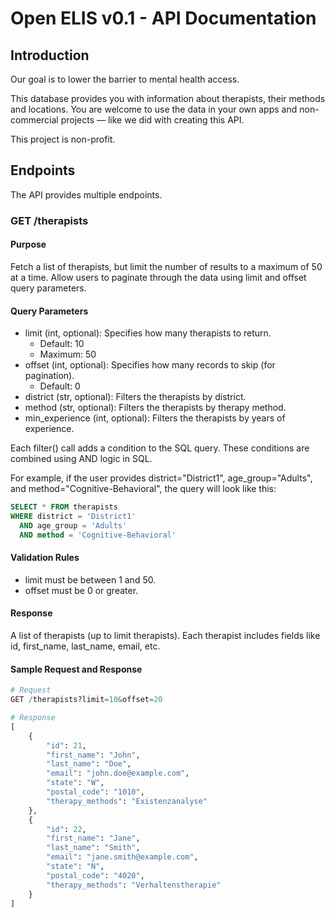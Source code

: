 # Open ELIS v0.1 - API Documentation

## Introduction
Our goal is to lower the barrier to mental health access. 

This database provides you with information about therapists, their methods and locations. You are welcome to use the data in your own apps and non-commercial projects — like we did with creating this API.

This project is non-profit. 

## Endpoints
The API provides multiple endpoints. 

### GET /therapists

#### Purpose
Fetch a list of therapists, but limit the number of results to a maximum of 50 at a time.
Allow users to paginate through the data using limit and offset query parameters.

#### Query Parameters
- limit (int, optional): Specifies how many therapists to return. 
    - Default: 10
    - Maximum: 50
- offset (int, optional): Specifies how many records to skip (for pagination).
    - Default: 0
- district (str, optional): Filters the therapists by district.
- method (str, optional): Filters the therapists by therapy method.
- min_experience (int, optional): Filters the therapists by years of experience.

Each filter() call adds a condition to the SQL query.
These conditions are combined using AND logic in SQL.

For example, if the user provides district="District1", age_group="Adults", and method="Cognitive-Behavioral", the query will look like this:
```SQL
SELECT * FROM therapists
WHERE district = 'District1'
  AND age_group = 'Adults'
  AND method = 'Cognitive-Behavioral'
```


#### Validation Rules
- limit must be between 1 and 50.
- offset must be 0 or greater.

#### Response
A list of therapists (up to limit therapists).
Each therapist includes fields like id, first_name, last_name, email, etc.

#### Sample Request and Response
```Python
# Request
GET /therapists?limit=10&offset=20

# Response
[
    {
        "id": 21,
        "first_name": "John",
        "last_name": "Doe",
        "email": "john.doe@example.com",
        "state": "W",
        "postal_code": "1010",
        "therapy_methods": "Existenzanalyse"
    },
    {
        "id": 22,
        "first_name": "Jane",
        "last_name": "Smith",
        "email": "jane.smith@example.com",
        "state": "N",
        "postal_code": "4020",
        "therapy_methods": "Verhaltenstherapie"
    }
]
```
